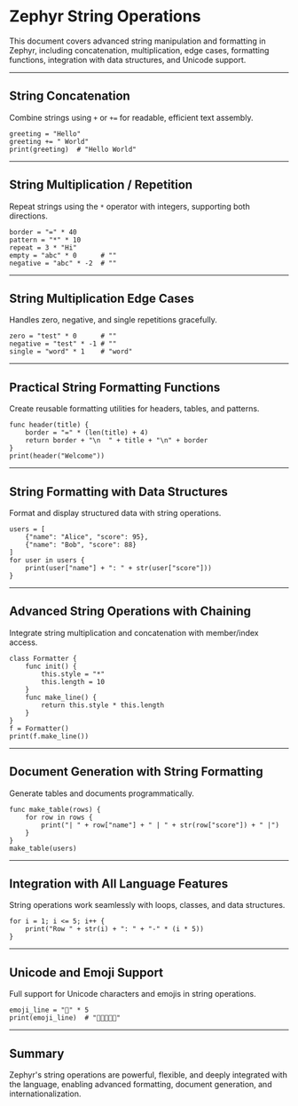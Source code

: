 # Zephyr String Operations

This document covers advanced string manipulation and formatting in Zephyr, including concatenation, multiplication, edge cases, formatting functions, integration with data structures, and Unicode support.

---

## String Concatenation

Combine strings using `+` or `+=` for readable, efficient text assembly.

```zephyr
greeting = "Hello"
greeting += " World"
print(greeting)  # "Hello World"
```

---

## String Multiplication / Repetition

Repeat strings using the `*` operator with integers, supporting both directions.

```zephyr
border = "=" * 40
pattern = "*" * 10
repeat = 3 * "Hi"
empty = "abc" * 0      # ""
negative = "abc" * -2  # ""
```

---

## String Multiplication Edge Cases

Handles zero, negative, and single repetitions gracefully.

```zephyr
zero = "test" * 0      # ""
negative = "test" * -1 # ""
single = "word" * 1    # "word"
```

---

## Practical String Formatting Functions

Create reusable formatting utilities for headers, tables, and patterns.

```zephyr
func header(title) {
    border = "=" * (len(title) + 4)
    return border + "\n  " + title + "\n" + border
}
print(header("Welcome"))
```

---

## String Formatting with Data Structures

Format and display structured data with string operations.

```zephyr
users = [
    {"name": "Alice", "score": 95},
    {"name": "Bob", "score": 88}
]
for user in users {
    print(user["name"] + ": " + str(user["score"]))
}
```

---

## Advanced String Operations with Chaining

Integrate string multiplication and concatenation with member/index access.

```zephyr
class Formatter {
    func init() {
        this.style = "*"
        this.length = 10
    }
    func make_line() {
        return this.style * this.length
    }
}
f = Formatter()
print(f.make_line())
```

---

## Document Generation with String Formatting

Generate tables and documents programmatically.

```zephyr
func make_table(rows) {
    for row in rows {
        print("| " + row["name"] + " | " + str(row["score"]) + " |")
    }
}
make_table(users)
```

---

## Integration with All Language Features

String operations work seamlessly with loops, classes, and data structures.

```zephyr
for i = 1; i <= 5; i++ {
    print("Row " + str(i) + ": " + "-" * (i * 5))
}
```

---

## Unicode and Emoji Support

Full support for Unicode characters and emojis in string operations.

```zephyr
emoji_line = "🚀" * 5
print(emoji_line)  # "🚀🚀🚀🚀🚀"
```

---

## Summary

Zephyr's string operations are powerful, flexible, and deeply integrated with the language, enabling advanced formatting, document generation, and internationalization.

